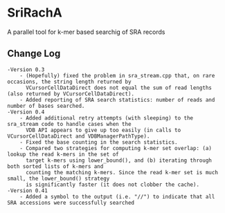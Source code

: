 # SriRachA
A parallel tool for k-mer based searchig of SRA records

## Change Log
	-Version 0.3
		- (Hopefully) fixed the problem in sra_stream.cpp that, on rare occasions, the string length returned by 
		  VCursorCellDataDirect does not equal the sum of read lengths (also returned by VCursorCellDataDirect).
		- Added reporting of SRA search statistics: number of reads and number of bases searched.
	-Version 0.4
		- Added additional retry attempts (with sleeping) to the sra_stream code to handle cases when the 
		  VDB API appears to give up too easily (in calls to VCursorCellDataDirect and VDBManagerPathType).
		- Fixed the base counting in the search statistics.
		- Compared two strategies for computing k-mer set overlap: (a) lookup the read k-mers in the set of
		  target k-mers using lower_bound(), and (b) iterating through both sorted lists of k-mers and
		  counting the matching k-mers. Since the read k-mer set is much small, the lower_bound() strategy
		  is significantly faster (it does not clobber the cache).
	-Version 0.41
		- Added a symbol to the output (i.e. "//") to indicate that all SRA accessions were successfully searched